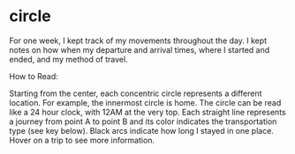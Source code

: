 # circle

For one week, I kept track of my movements throughout the day. I kept notes on how when my departure and arrival times, where I started and ended, and my method of travel.

How to Read:

Starting from the center, each concentric circle represents a different location. For example, the innermost circle is home. The circle can be read like a 24 hour clock, with 12AM at the very top. Each straight line represents a journey from point A to point B and its color indicates the transportation type (see key below). Black arcs indicate how long I stayed in one place. Hover on a trip to see more information.
